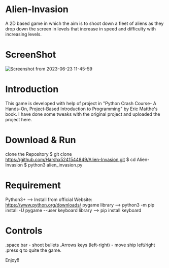 # Alien-Invasion
A 2D based game in which the aim is to shoot down a fleet of aliens as they drop down the screen in levels that increase in speed and difficulty with increasing levels.  

# ScreenShot

![Screenshot from 2023-06-23 11-45-59](https://github.com/Harshx5241544849/Alien-Invasion/assets/74664383/c4826f36-6d36-4781-ba14-625d4477d5ca)

# Introduction
This game is developed with help of project in "Python Crash Course- A Hands-On, Project-Based Introduction to Programming" by Eric Matthe's book. 
I have done some tweaks with the original project and uploaded the project here.

# Download & Run
clone the Repository
$ git clone https://github.com/Harshx5241544849/Alien-Invasion.git
$ cd Alien-Invasion
$ python3 alien_invasion.py

# Requirement
Python3+         --> Install from official Website: https://www.python.org/downloads/
pygame library   --> python3 -m pip install -U pygame --user
keyboard library --> pip install keyboard
 
# Controls
  .space bar - shoot bullets
  .Arrows keys (left-right) - move ship left/right
  .press q to quite the game.

Enjoy!!
